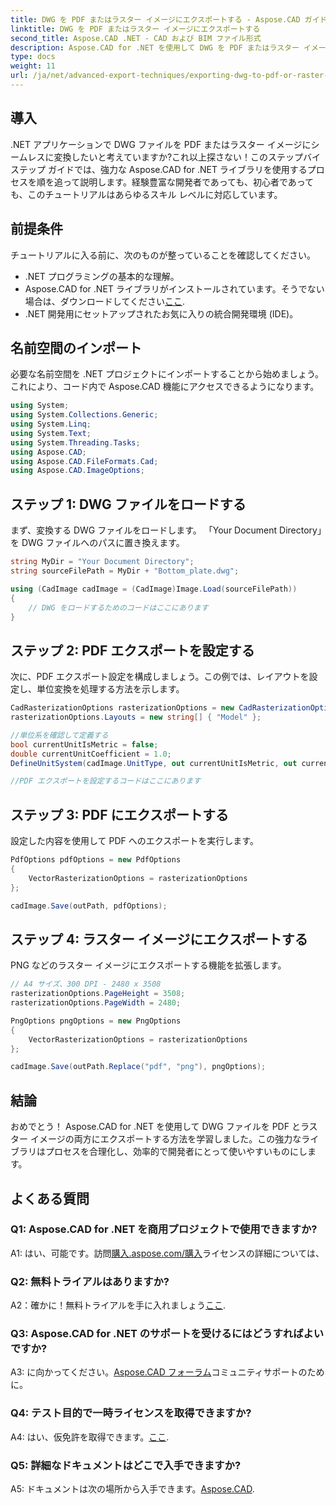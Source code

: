 ```yaml
---
title: DWG を PDF またはラスター イメージにエクスポートする - Aspose.CAD ガイド
linktitle: DWG を PDF またはラスター イメージにエクスポートする
second_title: Aspose.CAD .NET - CAD および BIM ファイル形式
description: Aspose.CAD for .NET を使用して DWG を PDF またはラスター イメージにエクスポートするための包括的なガイドをご覧ください。手順と前提条件を学び、この強力なライブラリを実際に使ってみましょう。
type: docs
weight: 11
url: /ja/net/advanced-export-techniques/exporting-dwg-to-pdf-or-raster-images/
---
```

## 導入

.NET アプリケーションで DWG ファイルを PDF またはラスター イメージにシームレスに変換したいと考えていますか?これ以上探さない！このステップバイステップ ガイドでは、強力な Aspose.CAD for .NET ライブラリを使用するプロセスを順を追って説明します。経験豊富な開発者であっても、初心者であっても、このチュートリアルはあらゆるスキル レベルに対応しています。

## 前提条件

チュートリアルに入る前に、次のものが整っていることを確認してください。

- .NET プログラミングの基本的な理解。
-  Aspose.CAD for .NET ライブラリがインストールされています。そうでない場合は、ダウンロードしてください[ここ](https://releases.aspose.com/cad/net/).
- .NET 開発用にセットアップされたお気に入りの統合開発環境 (IDE)。

## 名前空間のインポート

必要な名前空間を .NET プロジェクトにインポートすることから始めましょう。これにより、コード内で Aspose.CAD 機能にアクセスできるようになります。

```csharp
using System;
using System.Collections.Generic;
using System.Linq;
using System.Text;
using System.Threading.Tasks;
using Aspose.CAD;
using Aspose.CAD.FileFormats.Cad;
using Aspose.CAD.ImageOptions;
```

## ステップ 1: DWG ファイルをロードする

まず、変換する DWG ファイルをロードします。 「Your Document Directory」を DWG ファイルへのパスに置き換えます。

```csharp
string MyDir = "Your Document Directory";
string sourceFilePath = MyDir + "Bottom_plate.dwg";

using (CadImage cadImage = (CadImage)Image.Load(sourceFilePath))
{
    // DWG をロードするためのコードはここにあります
}
```

## ステップ 2: PDF エクスポートを設定する

次に、PDF エクスポート設定を構成しましょう。この例では、レイアウトを設定し、単位変換を処理する方法を示します。

```csharp
CadRasterizationOptions rasterizationOptions = new CadRasterizationOptions();
rasterizationOptions.Layouts = new string[] { "Model" };

//単位系を確認して定義する
bool currentUnitIsMetric = false;
double currentUnitCoefficient = 1.0;
DefineUnitSystem(cadImage.UnitType, out currentUnitIsMetric, out currentUnitCoefficient);

//PDF エクスポートを設定するコードはここにあります
```

## ステップ 3: PDF にエクスポートする

設定した内容を使用して PDF へのエクスポートを実行します。

```csharp
PdfOptions pdfOptions = new PdfOptions
{
    VectorRasterizationOptions = rasterizationOptions
};

cadImage.Save(outPath, pdfOptions);
```

## ステップ 4: ラスター イメージにエクスポートする

PNG などのラスター イメージにエクスポートする機能を拡張します。

```csharp
// A4 サイズ、300 DPI - 2480 x 3508
rasterizationOptions.PageHeight = 3508;
rasterizationOptions.PageWidth = 2480;

PngOptions pngOptions = new PngOptions
{
    VectorRasterizationOptions = rasterizationOptions
};

cadImage.Save(outPath.Replace("pdf", "png"), pngOptions);
```

## 結論

おめでとう！ Aspose.CAD for .NET を使用して DWG ファイルを PDF とラスター イメージの両方にエクスポートする方法を学習しました。この強力なライブラリはプロセスを合理化し、効率的で開発者にとって使いやすいものにします。

## よくある質問

### Q1: Aspose.CAD for .NET を商用プロジェクトで使用できますか?

 A1: はい、可能です。訪問[購入.aspose.com/購入](https://purchase.aspose.com/buy)ライセンスの詳細については、

### Q2: 無料トライアルはありますか?

A2：確かに！無料トライアルを手に入れましょう[ここ](https://releases.aspose.com/).

### Q3: Aspose.CAD for .NET のサポートを受けるにはどうすればよいですか?

A3: に向かってください。[Aspose.CAD フォーラム](https://forum.aspose.com/c/cad/19)コミュニティサポートのために。

### Q4: テスト目的で一時ライセンスを取得できますか?

 A4: はい、仮免許を取得できます。[ここ](https://purchase.aspose.com/temporary-license/).

### Q5: 詳細なドキュメントはどこで入手できますか?

 A5: ドキュメントは次の場所から入手できます。[Aspose.CAD](https://reference.aspose.com/cad/net/).